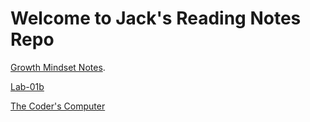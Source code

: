# Welcome to Jack's Reading Notes Repo


[Growth Mindset Notes](growthMindset.md).

[Lab-01b](lab-01b.md)

[The Coder's Computer](theCodersComputer.md)
